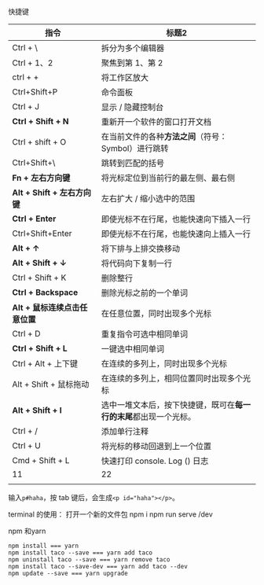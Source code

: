快捷键

| 指令                           | 标题2                                                              |
| ------------------------------ | ------------------------------------------------------------------ |
| Ctrl + \                       | 拆分为多个编辑器                                                   |
| Ctrl + 1、2                    | 聚焦到第 1、第 2                                                   |
| ctrl + +                       | 将工作区放大                                                       |
| Ctrl+Shift+P                   | 命令面板                                                           |
| Ctrl + J                       | 显示 / 隐藏控制台                                                  |
| **Ctrl + Shift + N**           | 重新开一个软件的窗口打开文档                                       |
| Ctrl + shift + O               | 在当前文件的各种**方法之间**（符号：Symbol）进行跳转               |
| Ctrl+Shift+\                   | 跳转到匹配的括号                                                   |
| **Fn + 左右方向键**            | 将光标定位到当前行的最左侧、最右侧                                 | 
| **Alt + Shift + 左右方向键**   | 左右扩大 / 缩小选中的范围                                          |
| **Ctrl + Enter**               | 即使光标不在行尾，也能快速向下插入一行                             |
| Ctrl+Shift+Enter               | 即使光标不在行尾，也能快速向上插入一行                             |
| **Alt + ↑**                    | 将下排与上排交换移动                                               |
| **Alt + Shift + ↓**            | 将代码向下复制一行                                                 |
| Ctrl + Shift + K               | 删除整行                                                           |
| **Ctrl + Backspace**           | 删除光标之前的一个单词                                             |
| **Alt + 鼠标连续点击任意位置** | 在任意位置，同时出现多个光标                                       |
| Ctrl + D                       | 重复指令可选中相同单词                                             |
| **Ctrl + Shift + L**           | 一键选中相同单词                                                   |
| Ctrl + Alt + 上下键            | 在连续的多列上，同时出现多个光标                                   |
| Alt + Shift + 鼠标拖动         | 在连续的多列上，相同位置同时出现多个光标                           |
| **Alt + Shift + I**            | 选中一堆文本后，按下快捷键，既可在**每一行的末尾**都出现一个光标。 |
| Ctrl + /                       | 添加单行注释                                                       |
| Ctrl + U                       | 将光标的移动回退到上一个位置                                       |
| Cmd + Shift + L                | 快速打印 console. Log () 日志                                      |
| 11                             | 22                                                                 |
|                                |                                                                    |

输入`p#haha`，按 tab 键后，会生成`<p id="haha"></p>`。

terminal 的使用：
打开一个新的文件包
npm i
npm run serve /dev

npm 和yarn
```text
npm install === yarn 
npm install taco --save === yarn add taco
npm uninstall taco --save === yarn remove taco
npm install taco --save-dev === yarn add taco --dev
npm update --save === yarn upgrade
```